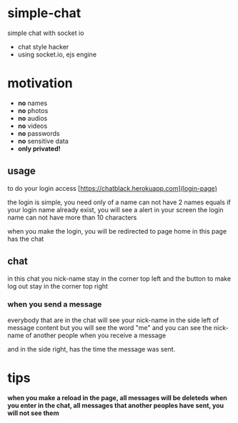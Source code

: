 # simple-chat
simple chat with socket io

* chat style hacker
* using socket.io, ejs engine



# motivation
* **no** names
* **no** photos
* **no** audios
* **no** videos
* **no** passwords
* **no** sensitive data
* **only privated!**

## usage
to do your login
access [https://chatblack.herokuapp.com](login-page)

the login is simple,
you need only of a name
can not have 2 names equals
if your login name already exist, you will see a alert in your screen
the login name can not have more than 10 characters

when you make the login, you will be redirected to page home
in this page has the chat

## chat
in this chat you nick-name stay in the corner top left
and the button to make log out stay in the corner top right

### when you send a message
everybody that are in the chat will see your nick-name in the side left of message content
but you will see the word "me"
and you can see the nick-name of another people when you receive a message

and in the side right, has the time the message was sent.

# tips
**when you make a reload in the page, all messages will be deleteds**
**when you enter in the chat, all messages that another peoples have sent, you will not see them**
